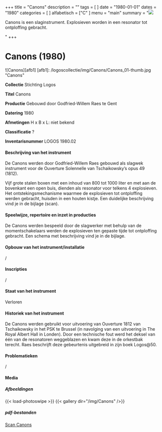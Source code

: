 +++
title = "Canons"
description = ""
tags = [
]
date = "1980-01-01"
dates = "1980"
categories = [
]
alfabetisch = ["C"
]
menu = "main"
summary = "<a href='/logoscollectie/1980/canons'><img src='/logoscollectie/img/Canons/Canons_01-thumb.jpg'></a><p>Canons is een slaginstrument. Explosieven worden in een resonator tot ontploffing gebracht.</p>"
+++


# Canons (1980)

![Canons][afb1]
[afb1]: /logoscollectie/img/Canons/Canons_01-thumb.jpg "Canons"

**Collectie**
Stichting Logos

**Titel**
Canons

**Productie**
Gebouwd door Godfried-Willem Raes te Gent

**Datering**
1980

**Afmetingen**
H x B x L: niet bekend

**Classificatie**
?

**Inventarisnummer**
LOGOS 1980.02

#### Beschrijving van het instrument
De Canons werden door Godfried-Willem Raes gebouwd als slagwek instrument voor de Ouverture Solennelle van Tschaikowsky’s opus 49 (1812).

Vijf grote stalen boxen met een inhoud van 800 tot 1000 liter en met aan de bovenkant een open buis, dienden als resonator voor telkens 4 explosieven. Het ontstekingsmechanisme waarmee de explosieven tot ontploffing werden gebracht, huisden in een houten kistje. Een duidelijke beschrijving vind je in de bijlage (scan).

#### Speelwijze, repertoire en inzet in producties
De Canons werden bespeeld door de slagwerker met behulp van de momentschakelaars werden de explosieven ten gepaste tijde tot ontploffing gebracht. Een schema met beschrijving vind je in de bijlage.

#### Opbouw van het instrument/installatie
/

#### Inscripties
/

#### Staat van het instrument
Verloren

#### Historiek van het instrument
De Canons werden gebruikt voor uitvoering van Ouverture 1812 van Tschaikowsky in het PSK te Brussel (in navolging van een uitvoering in The Royal Albert Hall in Londen). Door een technische fout werd het deksel van één van de resonatoren weggeblazen en kwam deze in de orkestbak terecht. Raes beschrijft deze gebeurtenis uitgebreid in zijn boek Logos@50.

#### Problematieken
/

#### Media
##### Afbeeldingen
{{< load-photoswipe >}}
{{< gallery dir="/img/Canons" />}}

##### pdf-bestanden
[Scan Canons](/logoscollectie/pdf/Canons/Scan_Canons.pdf)

